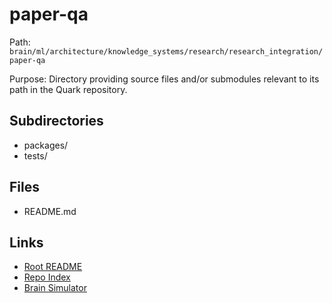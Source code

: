 # paper-qa

Path: `brain/ml/architecture/knowledge_systems/research/research_integration/paper-qa`

Purpose: Directory providing source files and/or submodules relevant to its path in the Quark repository.

## Subdirectories
- packages/
- tests/

## Files
- README.md

## Links
- [Root README](../../../../../../README.md)
- [Repo Index](../../../../../../repo_index.json)
- [Brain Simulator](../../../../../../brain/architecture/brain_simulator.py)
